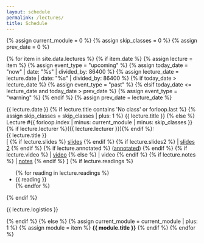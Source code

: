 ```yaml
---
layout: schedule
permalink: /lectures/
title: Schedule
---
```


{% assign current_module = 0 %}
{% assign skip_classes = 0 %}
{% assign prev_date = 0 %}

{% for item in site.data.lectures %}
{% if item.date %}
{% assign lecture = item %}
{% assign event_type = "upcoming" %}
{% assign today_date = "now" | date: "%s" | divided_by: 86400 %}
{% assign lecture_date = lecture.date | date: "%s" | divided_by: 86400 %}
{% if today_date > lecture_date %}
    {% assign event_type = "past" %}
{% elsif today_date <= lecture_date and today_date > prev_date %}
    {% assign event_type = "warning" %}
{% endif %}
{% assign prev_date = lecture_date %}

<tr class="{{ event_type }}">
    <th scope="row">{{ lecture.date }}</th>
    {% if lecture.title contains 'No class' or forloop.last %}
    {% assign skip_classes = skip_classes | plus: 1 %}
    <td colspan="4" align="center">{{ lecture.title }}</td>
    {% else %}
    <td>
        Lecture #{{ forloop.index | minus: current_module | minus: skip_classes }}
        {% if lecture.lecturer %}({{ lecture.lecturer }}){% endif %}:
        <br />
        {{ lecture.title }}
        <br />
        [
            {% if lecture.slides %}
              <a href="{{ lecture.slides }}" target="_blank">slides</a>
            <!-- {% else %}
              slides -->
            {% endif %}
            {% if lecture.slides2 %}
              | <a href="{{ lecture.slides2 }}" target="_blank">slides 2</a>
            {% endif %}
            {% if lecture.annotated %}
              (<a href="{{ lecture.annotated }}" target="_blank">annotated</a>)
            {% endif %}
            {% if lecture.video %}
            | <a href="{{ lecture.video }}" target="_blank">video</a>
            {% else %}
            | video
            {% endif %}
            {% if lecture.notes %}
            | <a href="{{ lecture.notes }}" target="_blank">notes</a>
            {% endif %}
        ]
    </td>
    <td>
        {% if lecture.readings %}
        <ul>
        {% for reading in lecture.readings %}
            <li>{{ reading }}</li>
        {% endfor %}
        </ul>
        {% endif %}
    </td>
    <td>
        <p>{{ lecture.logistics }}</p>
    </td>
    {% endif %}
</tr>
{% else %}
{% assign current_module = current_module | plus: 1 %}
{% assign module = item %}
<tr class="info">
    <td colspan="5" align="center"><strong>{{ module.title }}</strong></td>
</tr>
{% endif %}
{% endfor %}
